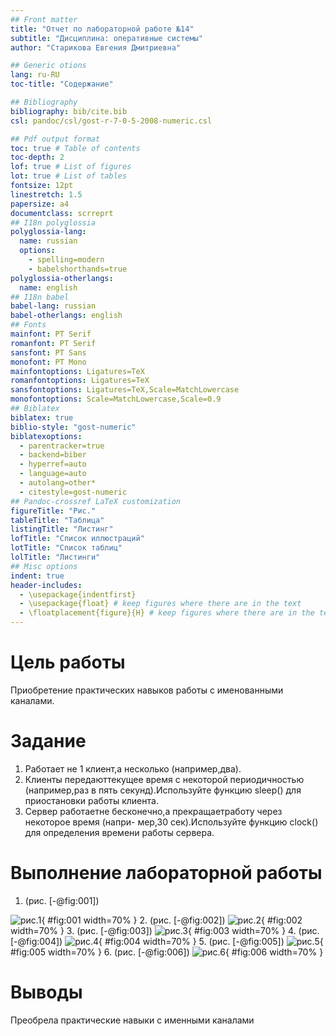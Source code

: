 ```yaml
---
## Front matter
title: "Отчет по лабораторной работе №14"
subtitle: "Дисциплина: оперативные системы"
author: "Старикова Евгения Дмитриевна"

## Generic otions
lang: ru-RU
toc-title: "Содержание"

## Bibliography
bibliography: bib/cite.bib
csl: pandoc/csl/gost-r-7-0-5-2008-numeric.csl

## Pdf output format
toc: true # Table of contents
toc-depth: 2
lof: true # List of figures
lot: true # List of tables
fontsize: 12pt
linestretch: 1.5
papersize: a4
documentclass: scrreprt
## I18n polyglossia
polyglossia-lang:
  name: russian
  options:
	- spelling=modern
	- babelshorthands=true
polyglossia-otherlangs:
  name: english
## I18n babel
babel-lang: russian
babel-otherlangs: english
## Fonts
mainfont: PT Serif
romanfont: PT Serif
sansfont: PT Sans
monofont: PT Mono
mainfontoptions: Ligatures=TeX
romanfontoptions: Ligatures=TeX
sansfontoptions: Ligatures=TeX,Scale=MatchLowercase
monofontoptions: Scale=MatchLowercase,Scale=0.9
## Biblatex
biblatex: true
biblio-style: "gost-numeric"
biblatexoptions:
  - parentracker=true
  - backend=biber
  - hyperref=auto
  - language=auto
  - autolang=other*
  - citestyle=gost-numeric
## Pandoc-crossref LaTeX customization
figureTitle: "Рис."
tableTitle: "Таблица"
listingTitle: "Листинг"
lofTitle: "Список иллюстраций"
lotTitle: "Список таблиц"
lolTitle: "Листинги"
## Misc options
indent: true
header-includes:
  - \usepackage{indentfirst}
  - \usepackage{float} # keep figures where there are in the text
  - \floatplacement{figure}{H} # keep figures where there are in the text
---
```


# Цель работы

Приобретение практических навыков работы с именованными каналами.

# Задание

1. Работает не 1 клиент,а несколько (например,два).
2. Клиенты передаюттекущее время с некоторой периодичностью (например,раз в пять
секунд).Используйте функцию sleep() для приостановки работы клиента.
3. Сервер работаетне бесконечно,а прекращаетработу через некоторое время (напри-
мер,30 сек).Используйте функцию clock() для определения времени работы сервера.

# Выполнение лабораторной работы

1. (рис. [-@fig:001])

![рис.1](/home/edstarikova/homework/study/2022/ОперационныеСистемы/os-intro/labs/lab14/report/image/1.jpg){ #fig:001 width=70% }
2. (рис. [-@fig:002])
![рис.2](/home/edstarikova/homework/study/2022/ОперационныеСистемы/os-intro/labs/lab14/report/image/6.jpg){ #fig:002 width=70% }
3. (рис. [-@fig:003])
![рис.3](/home/edstarikova/homework/study/2022/ОперационныеСистемы/os-intro/labs/lab14/report/image/5.jpg){ #fig:003 width=70% }
4. (рис. [-@fig:004])
![рис.4](/home/edstarikova/homework/study/2022/ОперационныеСистемы/os-intro/labs/lab14/report/image/4.jpg){ #fig:004 width=70% }
5. (рис. [-@fig:005])
![рис.5](/home/edstarikova/homework/study/2022/ОперационныеСистемы/os-intro/labs/lab14/report/image/3.jpg){ #fig:005 width=70% }
6. (рис. [-@fig:006])
![рис.6](/home/edstarikova/homework/study/2022/ОперационныеСистемы/os-intro/labs/lab14/report/image/2.jpg){ #fig:006 width=70% }


# Выводы

Преобрела практические навыки с именными каналами
